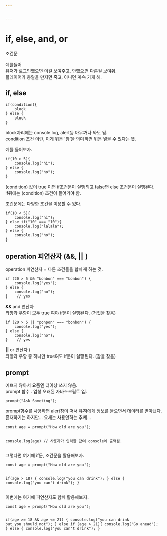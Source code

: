 ```yaml
---


---
```


<h1 id="if-else-and-or">if, else, and, or</h1>
<p>조건문</p>
<p>예를들어<br>
유저가 로그인했으면 이걸 보여주고, 안했으면 다른걸 보여줘.<br>
플레이어가 총알을 만지면 죽고, 아니면 계속 가게 해.</p>
<h2 id="if-else">if, else</h2>
<pre><code>if(condition){
    block
} else {
	block
}
</code></pre>
<p>block자리에는 console.log, alert등 아무거나 와도 됨.<br>
condition 조건 이란, 이게 뭐든 '참’을 의미하면 뭐든 넣을 수 있다는 뜻.</p>
<p>예를 들어보자.</p>
<pre><code>if(10 &gt; 5){
    console.log("hi");
} else {
	console.log("ho");
}
</code></pre>
<p>(condition) 값이 true 이면 if조건문이 실행되고 false면 else 조건문이 실행된다.<br>
if뒤에는 (condition) 조건이 들어가야 함.</p>
<p>조건문에는 다양한 조건을 이용할 수 있다.</p>
<pre><code>if(10 &lt; 5){
    console.log("hi");
} else if("10" === "10"){
	console.log("lalala");
} else {
	console.log("ho");
}
</code></pre>
<h2 id="operation-피연산자---">operation 피연산자 (&amp;&amp;, || )</h2>
<p>operation 피연산자 = 다른 조건들을 합치게 하는 것.</p>
<pre><code>if (20 &gt; 5 &amp;&amp; "bonbon" === "bonbon") {
    console.log("yes");
} else {
	console.log("no");
}    // yes
</code></pre>
<p><strong>&amp;&amp;</strong> and 연산자<br>
좌항과 우항이 모두 true 여야 if문이 실행된다. (거짓을 찾음)</p>
<pre><code>if (20 &gt; 5 || "ponpon" === "bonbon") {
    console.log("yes");
} else {
	console.log("no");
}    // yes
</code></pre>
<p><strong>||</strong> or 연산자 (<br>
좌항과 우항 중 하나만 true여도 if문이 실행된다.  (참을 찾음)</p>
<h2 id="prompt">prompt</h2>
<p>예쁘지 않아서 요즘엔 더이상 쓰지 않음.<br>
prompt  함수 . 엄청 오래된 자바스크립트 임.</p>
<pre><code>prompt("Ask Someting");
</code></pre>
<p>prompt함수를 사용하면 alert창이 떠서 유저에게 정보를 물으면서 데이터를 받아낸다.<br>
존재하기는 하지만… 요새는 사용안하는 추세…</p>
<pre><code>const age = prompt("How old are you");

console.log(age) // 사용자가 입력한 값이 console에 출력됨.
</code></pre>
<p>그렇다면 여기에 if문, 조건문을 활용해보자.</p>
<pre><code>const age = prompt("How old are you");

if(age &gt; 18) {
    console.log("you can drink");
} else {
	console.log("you can't drink");
}
</code></pre>
<p>이번에는 여기에 피연산자도 함께 활용해보자.</p>
<pre><code>const age = prompt("How old are you");

if(age &gt;= 18 &amp;&amp; age &lt;= 21) {
    console.log("you can drink but you should not");
} else if (age &gt; 21){
	console.log("Go ahead");
} else {
	console.log("you can't drink");
}
</code></pre>

